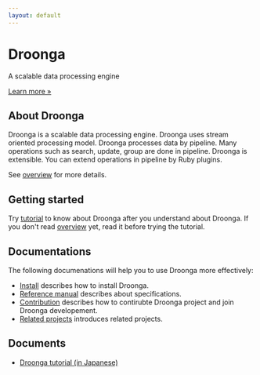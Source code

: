 ```yaml
---
layout: default
---
```


<div class="jumbotron">
<h1>Droonga</h1>
<p>A scalable data processing engine</p>
<p><a class="btn btn-primary btn-lg" role="button" href="overview/">Learn more »</a></p>
</div>

## About Droonga

Droonga is a scalable data processing engine. Droonga uses stream oriented processing model. Droonga processes data by pipeline. Many operations such as search, update, group are done in pipeline. Droonga is extensible. You can extend operations in pipeline by Ruby plugins.

See [overview](overview/) for more details.

## Getting started

Try [tutorial](tutorial/) to know about Droonga after you understand about Droonga. If you don't read [overview](overview/) yet, read it before trying the tutorial.

## Documentations

The following documenations will help you to use Droonga more effectively:

* [Install](install/) describes how to install Droonga.
* [Reference manual](reference/) describes about specifications.
* [Contribution](contribution/) describes how to contirubte Droonga project and join Droonga developement.
* [Related projects](related-projects/) introduces related projects.

## Documents

* [Droonga tutorial (in Japanese)](/ja/tutorial)
